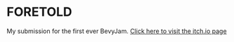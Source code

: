 # FORETOLD

My submission for the first ever BevyJam. [Click here to visit the itch.io page](https://promethia27.itch.io/foretold)
